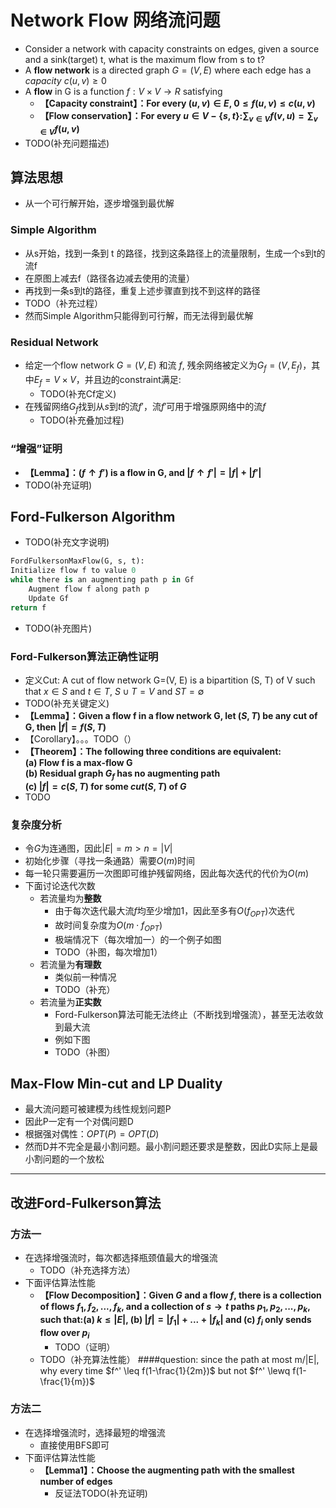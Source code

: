 # Network Flow 网络流问题
+ Consider a network with capacity constraints on edges, given a source and a sink(target) t, what is the maximum flow from s to t?
+ A **flow network** is a directed graph $G=(V, E)$ where each edge has a *capacity* $c(u, v)\geq 0$
+ A **flow** in G is a function $f:V\times V\rightarrow R$ satisfying
  + **【Capacity constraint】：For every $(u, v)\in E$, $0\leq f(u, v)\leq c(u, v)$**
  + **【Flow conservation】：For every $u\in V-\{s, t\}$:$\sum_{v\in V}f(v, u)=\sum_{v\in V}f(u, v)$**
+ TODO(补充问题描述)

## 算法思想
+ 从一个可行解开始，逐步增强到最优解
### Simple Algorithm
+ 从s开始，找到一条到 t 的路径，找到这条路径上的流量限制，生成一个s到t的流f
+ 在原图上减去f（路径各边减去使用的流量）
+ 再找到一条s到t的路径，重复上述步骤直到找不到这样的路径
+ TODO（补充过程）
+ 然而Simple Algorithm只能得到可行解，而无法得到最优解

### Residual Network
+ 给定一个flow network $G=(V, E)$ 和流 $f$, 残余网络被定义为$G_f = (V, E_f)$，其中$E_f = V\times V$，并且边的constraint满足:
  + TODO(补充Cf定义)
+ 在残留网络$G_f$找到从$s$到$t$的流$f'$，流$f'$可用于增强原网络中的流$f$
  + TODO(补充叠加过程)
### “增强”证明
+ **【Lemma】：$(f\uparrow f')$ is a flow in G, and $|f\uparrow f'|=|f|+|f'|$**
+ TODO(补充证明) 

## Ford-Fulkerson Algorithm
+ TODO(补充文字说明)
```python
FordFulkersonMaxFlow(G, s, t):
Initialize flow f to value 0
while there is an augmenting path p in Gf
    Augment flow f along path p
    Update Gf
return f
```
+ TODO(补充图片)

### Ford-Fulkerson算法正确性证明
+ 定义Cut: A cut of flow network G=(V, E) is a bipartition (S, T) of V such that $x\in S$ and $t\in T$, $S\cup T=V$ and $ST=\emptyset$
+ TODO(补充关键定义)
+ **【Lemma】：Given a flow f in a flow network G, let $(S, T)$ be any cut of G, then $|f|=f(S, T)$**
+ 【Corollary】。。。TODO（）
+ **【Theorem】：The following three conditions are equivalent:**  
  **(a) Flow f is a max-flow G**  
  **(b) Residual graph $G_f$ has no augmenting path**  
  **(c) $|f|=c(S, T)$ for some $cut(S, T)$ of $G$**
+ TODO

### 复杂度分析
+ 令$G$为连通图，因此$|E|=m>n=|V|$
+ 初始化步骤（寻找一条通路）需要$O(m)$时间
+ 每一轮只需要遍历一次图即可维护残留网络，因此每次迭代的代价为$O(m)$
+ 下面讨论迭代次数
  + 若流量均为**整数**
    + 由于每次迭代最大流$f$均至少增加1，因此至多有$O(f_{OPT})$次迭代
    + 故时间复杂度为$O(m\cdot f_{OPT})$
    + 极端情况下（每次增加一）的一个例子如图
    + TODO（补图，每次增加1）
  + 若流量为**有理数**
    + 类似前一种情况
    + TODO（补充）
  + 若流量为**正实数**
    + Ford-Fulkerson算法可能无法终止（不断找到增强流），甚至无法收敛到最大流
    + 例如下图
    + TODO（补图）

## Max-Flow Min-cut and LP Duality
+ 最大流问题可被建模为线性规划问题P
+ 因此P一定有一个对偶问题D
+ 根据强对偶性：$OPT(P)=OPT(D)$
+ 然而D并不完全是最小割问题。最小割问题还要求是整数，因此D实际上是最小割问题的一个放松

---
## 改进Ford-Fulkerson算法
### 方法一
+ 在选择增强流时，每次都选择瓶颈值最大的增强流
  + TODO（补充选择方法）
+ 下面评估算法性能
  + **【Flow Decomposition】：Given $G$ and a flow $f$, there is a collection of flows $f_1, f_2, ...,f_k$, and a collection of $s\rightarrow t$ paths $p_1, p_2, ...,p_k$, such that:(a) $k\leq |E|$, (b) $|f|=|f_1|+...+|f_k|$ and (c) $f_i$ only sends flow over $p_i$**
    + TODO（证明）
  + TODO（补充算法性能）
  ####question: since the path at most m/|E|, why every time $f^' \leq f(1-\frac{1}{2m})$ but not $f^' \lewq f(1-\frac{1}{m})$

### 方法二
+ 在选择增强流时，选择最短的增强流
  + 直接使用BFS即可
+ 下面评估算法性能
  + **【Lemma1】：Choose the augmenting path with the smallest number of edges**
    + 反证法TODO(补充证明)
